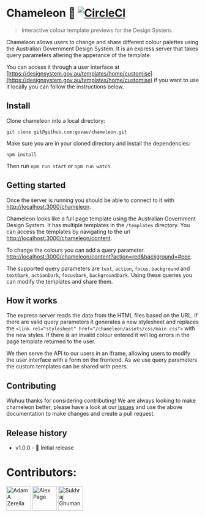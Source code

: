 # Chameleon 🦎  [![CircleCI](https://circleci.com/gh/govau/chameleon.svg?style=svg)](https://circleci.com/gh/govau/chameleon)

> Interactive colour template previews for the Design System.

Chameleon allows users to change and share different colour palettes using the Australian Government Design System. It is an express server that takes query parameters altering the apperance of the template. 

You can access it through a user interface at [https://designsystem.gov.au/templates/home/customise](https://designsystem.gov.au/templates/home/customise) if you want to use it locally you can follow the instructions below. 


## Install


Clone chameleon into a local directory:
```
git clone git@github.com:govau/chameleon.git
```

Make sure you are in your cloned directory and install the dependencies:

```node
npm install
```

Then run `npm run start` or `npm run watch`.


## Getting started

Once the server is running you should be able to connect to it with [http://localhost:3000/chameleon](http://localhost:3000/chameleon).

Chameleon looks like a full page template using the Australian Government Design System. It has multiple templates in the `/templates` directory. You can access the templates by navigating to the url [http://localhost:3000/chameleon/content](http://localhost:3000/chameleon/content).

To change the colours you can add a query parameter. [http://localhost:3000/chameleon/content?action=red&background=#eee](http://localhost:3000/chameleon/content?action=red&background=#eee).

The supported query parameters are `text`, `action`, `focus`, `background` and `textDark`, `actionDark`, `focusDark`, `backgroundDark`. Using these queries you can modify the templates and share them.


## How it works

The express server reads the data from the HTML files based on the URL. If there are valid query parameters it generates a new stylesheet and replaces the `<link rel="stylesheet" href="/chameleon/assets/css/main.css">` with the new styles. If there is an invalid colour entered it will log errors in the page template returned to the user.

We then serve the API to our users in an iframe, allowing users to modify the user interface with a form on the frontend. As we use query parameters the custom templates can be shared with peers.


## Contributing

Wuhuu thanks for considering contributing! We are always looking to make chameleon better, please have a look at our [issues](issues) and use the above documentation to make changes and create a pull request.


## Release history

- v1.0.0 - 🎉 Initial release


# Contributors:
<div style="display:inline;">
  <a href="https://github.com/adamzerella"><img width="64" height="64" src="https://avatars0.githubusercontent.com/u/1501560?s=460&v=4" alt="Adam A. Zerella"/></a>
  <a href="https://github.com/alex-page"><img width="64" height="64" src="https://avatars0.githubusercontent.com/u/19199063?s=460&v=4" alt="Alex Page"/></a>
  <a href="https://github.com/sukhrajghuman"><img width="64" height="64" src="https://avatars1.githubusercontent.com/u/20184809?s=460&v=4" alt="Sukhraj Ghuman"/></a>
</div>

